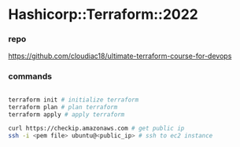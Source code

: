 # Hashicorp::Terraform::2022

### repo
https://github.com/cloudiac18/ultimate-terraform-course-for-devops


### commands
```bash

terraform init # initialize terraform
terraform plan # plan terraform
terraform apply # apply terraform

curl https://checkip.amazonaws.com # get public ip
ssh -i <pem file> ubuntu@<public_ip> # ssh to ec2 instance
```